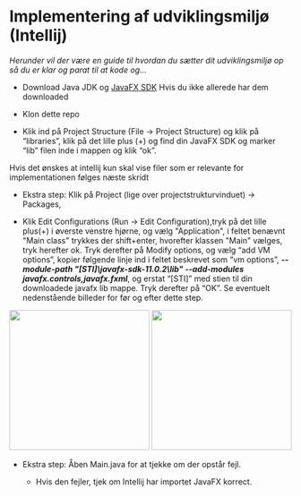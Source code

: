 
# Implementering af udviklingsmiljø (Intellij)

*Herunder vil der være en guide til hvordan du sætter dit udviklingsmiljø op så du er klar og parat til at kode og…*


- Download Java JDK og [JavaFX SDK](https://gluonhq.com/download/javafx-11-0-2-sdk-windows/)
Hvis du ikke allerede har dem downloaded


- Klon dette repo


- Klik ind på Project Structure (File -> Project Structure) og klik på “libraries”, klik på det lille plus (+) og find din JavaFX SDK og marker “lib” filen inde i mappen og klik “ok”.

Hvis det ønskes at intellij kun skal vise filer som er relevante for implementationen følges næste skridt
- Ekstra step: Klik på Project (lige over projectstrukturvinduet) -> Packages, 

- Klik Edit Configurations (Run -> Edit Configuration),tryk på det lille plus(+) i øverste venstre hjørne, og vælg "Application", i feltet benævnt "Main class" trykkes der shift+enter, hvorefter klassen "Main" vælges, tryk herefter ok. Tryk derefter på Modify options, og vælg “add VM options”, kopier følgende linje ind i feltet beskrevet som “vm options”, ***--module-path
"[STI]\javafx-sdk-11.0.2\lib"
--add-modules
javafx.controls,javafx.fxml***, og erstat “[STI]” med stien til din downloadede javafx lib mappe. Tryk derefter på “OK”. Se eventuelt nedenstående billeder for før og efter dette step. 

<img src="https://user-images.githubusercontent.com/70686136/109497439-57b18e00-7a92-11eb-994b-e12ab1046ba7.png" width="250" height="250"> <img src="https://user-images.githubusercontent.com/70686136/109497635-a3643780-7a92-11eb-9e3e-ef0f31fe10ec.png" width="250" height="250">






- Ekstra step: Åben Main.java for at tjekke om der opstår fejl.


    - Hvis den fejler, tjek om Intellij har importet JavaFX korrect.

